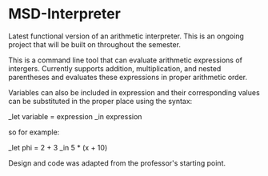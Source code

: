 # MSD-Interpreter
Latest functional version of an arithmetic interpreter.  This is an ongoing project that will be built on throughout the semester.

This is a command line tool that can evaluate arithmetic expressions of intergers. Currently supports addition, multiplication, and nested parentheses and evaluates these expressions in proper arithmetic order.

Variables can also be included in expression and their corresponding values can be substituted in the proper place using the syntax:

_let variable = expression _in  expression

so for example:

_let phi = 2 + 3 _in 5 * (x + 10)

Design and code was adapted from the professor's starting point.
